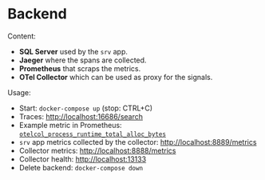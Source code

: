 # Backend

Content:

- **SQL Server** used by the `srv` app.
- **Jaeger** where the spans are collected.
- **Prometheus** that scraps the metrics.
- **OTel Collector** which can be used as proxy for the signals.

Usage:

- Start: `docker-compose up` (stop: CTRL+C)
- Traces: <http://localhost:16686/search>
- Example metric in Prometheus: [`otelcol_process_runtime_total_alloc_bytes`](http://localhost:9090/graph?g0.expr=otelcol_process_runtime_total_alloc_bytes&g0.tab=0&g0.stacked=0&g0.show_exemplars=0&g0.range_input=5m)
- `srv` app metrics collected by the collector: <http://localhost:8889/metrics>
- Collector metrics: <http://localhost:8888/metrics>
- Collector health: <http://localhost:13133>
- Delete backend: `docker-compose down`
